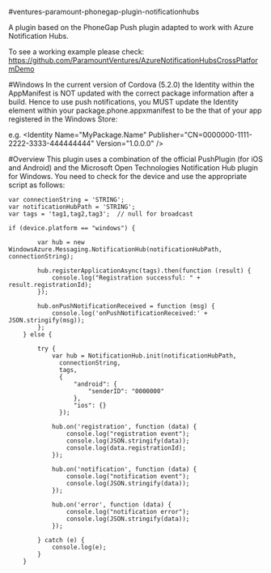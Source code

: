 #ventures-paramount-phonegap-plugin-notificationhubs

A plugin based on the PhoneGap Push plugin adapted to work with 
Azure Notification Hubs.

To see a working example please check:
https://github.com/ParamountVentures/AzureNotificationHubsCrossPlatformDemo

#Windows
In the current version of Cordova (5.2.0) the Identity within the AppManifest is NOT updated with the correct package information after a build. Hence to use push notifications, you MUST update the Identity element within your package.phone.appxmanifest to be the that of your app registered in the Windows Store:

e.g. 
&lt;Identity Name="MyPackage.Name" Publisher="CN=0000000-1111-2222-3333-444444444" Version="1.0.0.0" /> 

#Overview
This plugin uses a combination of the official PushPlugin (for iOS and Android) and the Microsoft Open Technologies Notification Hub plugin for Windows. You need to check for the device and use the appropriate script as follows:


    var connectionString = 'STRING';
    var notificationHubPath = 'STRING';
    var tags = 'tag1,tag2,tag3';  // null for broadcast

    if (device.platform == "windows") {

            var hub = new WindowsAzure.Messaging.NotificationHub(notificationHubPath, connectionString);

            hub.registerApplicationAsync(tags).then(function (result) {
                console.log("Registration successful: " + result.registrationId);
            });

            hub.onPushNotificationReceived = function (msg) {
                console.log('onPushNotificationReceived:' + JSON.stringify(msg));
            };
        } else {

            try {
                var hub = NotificationHub.init(notificationHubPath,
                  connectionString,
                  tags,
                  {
                      "android": {
                          "senderID": "0000000"
                      },
                      "ios": {}
                  });

                hub.on('registration', function (data) {
                    console.log("registration event");
                    console.log(JSON.stringify(data));
                    console.log(data.registrationId);
                });

                hub.on('notification', function (data) {
                    console.log("notification event");
                    console.log(JSON.stringify(data));
                });

                hub.on('error', function (data) {
                    console.log("notification error");
                    console.log(JSON.stringify(data));
                });

            } catch (e) {
                console.log(e);
            }
        }

